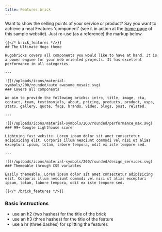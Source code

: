 ```yaml
---
title: Features brick
---
```


Want to show the selling points of your service or product? Say you want to achieve a neat Features 'component' (see it in action at the [home page](/) of this sample website). Just re-use (as a reference) the markup below.

```
{{</* brick_features */>}}
## The Ultimate Hugo theme

Hugobricks covers all components you would like to have at hand. It is a power engine for your web oriented projects. It has excellent performance in all categories.

---

![](/uploads/icons/material-symbols/200/rounded/auto_awesome_mosaic.svg)
### Covers all components

We aim to provide the following bricks: intro, title, image, cta, contact, team, testimonials, about, pricing, products, product, usps, stats, gallery, quote, faqs, brands, video, blogs, post, related.

---

![](/uploads/icons/material-symbols/200/rounded/performance_max.svg)
### 99+ Google Lighthouse score

Lightning fast website. Lorem ipsum dolor sit amet consectetur adipisicing elit. Corporis illum nesciunt commodi vel nisi ut alias excepturi ipsum, totam, labore tempora, odit ex iste tempore sed.

---

![](/uploads/icons/material-symbols/200/rounded/design_services.svg)
### Themeable through CSS variables

Easily themeable. Lorem ipsum dolor sit amet consectetur adipisicing elit. Corporis illum nesciunt commodi vel nisi ut alias excepturi ipsum, totam, labore tempora, odit ex iste tempore sed.

{{</* /brick_features */>}}

```
<!--{{< brick_features >}}{{< /brick_features >}}-->

### Basic instructions

- use an h2 (two hashes) for the title of the brick
- use an h3 (three hashes) for the title of the feature
- use a hr (three dashes) for splitting the features